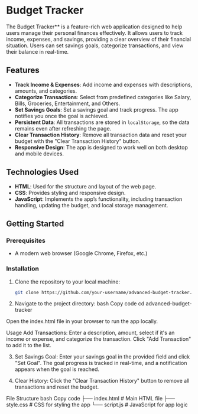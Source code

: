 # Budget Tracker

The Budget Tracker** is a feature-rich web application designed to help users manage their personal finances effectively. It allows users to track income, expenses, and savings, providing a clear overview of their financial situation. Users can set savings goals, categorize transactions, and view their balance in real-time.

## Features

- **Track Income & Expenses**: Add income and expenses with descriptions, amounts, and categories.
- **Categorize Transactions**: Select from predefined categories like Salary, Bills, Groceries, Entertainment, and Others.
- **Set Savings Goals**: Set a savings goal and track progress. The app notifies you once the goal is achieved.
- **Persistent Data**: All transactions are stored in `localStorage`, so the data remains even after refreshing the page.
- **Clear Transaction History**: Remove all transaction data and reset your budget with the "Clear Transaction History" button.
- **Responsive Design**: The app is designed to work well on both desktop and mobile devices.

## Technologies Used

- **HTML**: Used for the structure and layout of the web page.
- **CSS**: Provides styling and responsive design.
- **JavaScript**: Implements the app’s functionality, including transaction handling, updating the budget, and local storage management.

## Getting Started

### Prerequisites

- A modern web browser (Google Chrome, Firefox, etc.)

### Installation

1. Clone the repository to your local machine:
   ```bash
   git clone https://github.com/your-username/advanced-budget-tracker.git

2. Navigate to the project directory:
bash
Copy code
cd advanced-budget-tracker

Open the index.html file in your browser to run the app locally.

Usage
Add Transactions:
Enter a description, amount, select if it's an income or expense, and categorize the transaction.
Click "Add Transaction" to add it to the list.

3. Set Savings Goal:
Enter your savings goal in the provided field and click "Set Goal".
The goal progress is tracked in real-time, and a notification appears when the goal is reached.

4. Clear History:
Click the "Clear Transaction History" button to remove all transactions and reset the budget.

File Structure
bash
Copy code
├── index.html          # Main HTML file
├── style.css           # CSS for styling the app
└── script.js           # JavaScript for app logic
